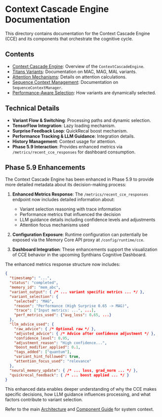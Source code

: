 # Context Cascade Engine Documentation

This directory contains documentation for the Context Cascade Engine (CCE) and its components that orchestrate the cognitive cycle.

## Contents

* [Context Cascade Engine](./cce.md): Overview of the `ContextCascadeEngine`.
* [Titans Variants](./titans_variants.md): Documentation on MAC, MAG, MAL variants.
* [Attention Mechanisms](./attention.md): Details on attention calculations.
* [Sequence Context Management](./sequence_context.md): Documentation on `SequenceContextManager`.
* [Performance-Aware Selection](./performance_aware_selection.md): How variants are dynamically selected.

## Technical Details

* **Variant Flow & Switching**: Processing paths and dynamic selection.
* **TensorFlow Integration**: Lazy loading mechanism.
* **Surprise Feedback Loop**: QuickRecal boost mechanism.
* **Performance Tracking & LLM Guidance**: Integration details.
* **History Management**: Context usage for attention.
* **Phase 5.9 Interaction**: Provides enhanced metrics via `/metrics/recent_cce_responses` for dashboard consumption.

## Phase 5.9 Enhancements

The Context Cascade Engine has been enhanced in Phase 5.9 to provide more detailed metadata about its decision-making process:

1. **Enhanced Metrics Response**: The `/metrics/recent_cce_responses` endpoint now includes detailed information about:
   * Variant selection reasoning with trace information
   * Performance metrics that influenced the decision
   * LLM guidance details including confidence levels and adjustments
   * Attention focus mechanisms used
   
2. **Configuration Exposure**: Runtime configuration can potentially be exposed via the Memory Core API proxy at `/config/runtime/cce`.

3. **Dashboard Integration**: These enhancements support the visualization of CCE behavior in the upcoming Synthians Cognitive Dashboard.

The enhanced metrics response structure now includes:

```json
{
  "timestamp": "...",
  "status": "completed",
  "memory_id": "mem_abc",
  "variant_output": { /* ... variant specific metrics ... */ },
  "variant_selection": {
    "selected": "MAG",
    "reason": "Performance (High Surprise 0.65 -> MAG)",
    "trace": ["Input metrics: ...", ...],
    "perf_metrics_used": {"avg_loss": 0.65, ...}
  },
  "llm_advice_used": {
    "raw_advice": { /* Optional raw */ },
    "adjusted_advice": { /* Advice after confidence adjustment */ },
    "confidence_level": 0.95,
    "adjustment_reason": "High confidence...",
    "boost_modifier_applied": 0.1,
    "tags_added": ["quantum"],
    "variant_hint_followed": true,
    "attention_focus_used": "relevance"
  },
  "neural_memory_update": { /* ... loss, grad_norm ... */ },
  "quickrecal_feedback": { /* ... boost applied ... */ }
}
```

This enhanced data enables deeper understanding of why the CCE makes specific decisions, how LLM guidance influences processing, and what factors contribute to variant selection.

Refer to the main [Architecture](../ARCHITECTURE.md) and [Component Guide](../COMPONENT_GUIDE.md) for system context.
